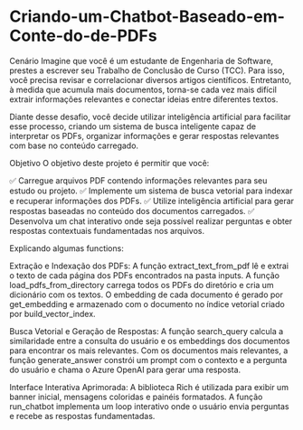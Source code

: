 # Criando-um-Chatbot-Baseado-em-Conte-do-de-PDFs

Cenário
Imagine que você é um estudante de Engenharia de Software, prestes a escrever seu Trabalho de Conclusão de Curso (TCC). Para isso, você precisa revisar e correlacionar diversos artigos científicos. Entretanto, à medida que acumula mais documentos, torna-se cada vez mais difícil extrair informações relevantes e conectar ideias entre diferentes textos.

Diante desse desafio, você decide utilizar inteligência artificial para facilitar esse processo, criando um sistema de busca inteligente capaz de interpretar os PDFs, organizar informações e gerar respostas relevantes com base no conteúdo carregado.

Objetivo
O objetivo deste projeto é permitir que você:

✅ Carregue arquivos PDF contendo informações relevantes para seu estudo ou projeto.
✅ Implemente um sistema de busca vetorial para indexar e recuperar informações dos PDFs.
✅ Utilize inteligência artificial para gerar respostas baseadas no conteúdo dos documentos carregados.
✅ Desenvolva um chat interativo onde seja possível realizar perguntas e obter respostas contextuais fundamentadas nos arquivos.

Explicando algumas functions:

Extração e Indexação dos PDFs:
A função extract_text_from_pdf lê e extrai o texto de cada página dos PDFs encontrados na pasta inputs.
A função load_pdfs_from_directory carrega todos os PDFs do diretório e cria um dicionário com os textos.
O embedding de cada documento é gerado por get_embedding e armazenado com o documento no índice vetorial criado por build_vector_index.

Busca Vetorial e Geração de Respostas:
A função search_query calcula a similaridade entre a consulta do usuário e os embeddings dos documentos para encontrar os mais relevantes.
Com os documentos mais relevantes, a função generate_answer constrói um prompt com o contexto e a pergunta do usuário e chama o Azure OpenAI para gerar uma resposta.

Interface Interativa Aprimorada:
A biblioteca Rich é utilizada para exibir um banner inicial, mensagens coloridas e painéis formatados.
A função run_chatbot implementa um loop interativo onde o usuário envia perguntas e recebe as respostas fundamentadas.
